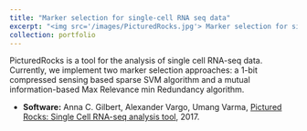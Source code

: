 ```yaml
---
title: "Marker selection for single-cell RNA seq data"
excerpt: "<img src='/images/PicturedRocks.jpg'> Marker selection for single-cell RNA seq data"
collection: portfolio
---
```


PicturedRocks is a tool for the analysis of single cell RNA-seq data. Currently, we implement two marker selection approaches: a 1-bit compressed sensing based sparse SVM algorithm and a mutual information-based Max Relevance min Redundancy algorithm.

- __Software:__ Anna C. Gilbert, Alexander Vargo, Umang Varma, [Pictured Rocks: Single Cell RNA-seq analysis tool](https://picturedrocks.github.io/), 2017.

